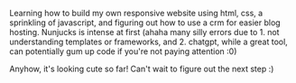 Learning how to build my own responsive website using html, css, 
a sprinkling of javascript, and figuring out how to use a crm for 
easier blog hosting. Nunjucks is intense at first (ahaha many 
silly errors due to 1. not understanding templates or frameworks, 
and 2. chatgpt, while a great tool, can potentially gum up code if
you're not paying attention :0)

Anyhow, it's looking cute so far! Can't wait to figure out the next
step :)
